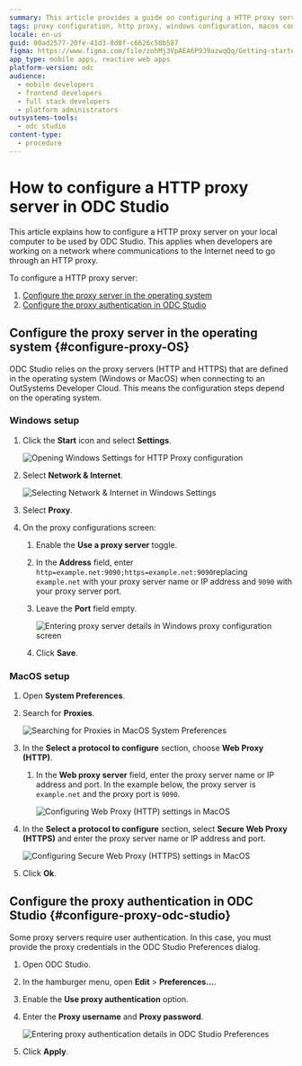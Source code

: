 ```yaml
---
summary: This article provides a guide on configuring a HTTP proxy server in the operating system and ODC Studio for OutSystems Developer Cloud (ODC) connectivity.
tags: proxy configuration, http proxy, windows configuration, macos configuration, network settings
locale: en-us
guid: 00ad2577-20fe-41d3-8d0f-c6626c50b587
figma: https://www.figma.com/file/zohMj3VpAEA6P9J9azwqQq/Getting-started-with-ODC?type=design&node-id=3302%3A148&mode=design&t=3Hp6aoBfFsQyOIhR-1
app_type: mobile apps, reactive web apps
platform-version: odc
audience:
  - mobile developers
  - frontend developers
  - full stack developers
  - platform administrators
outsystems-tools:
  - odc studio
content-type:
  - procedure
---
```


# How to configure a HTTP proxy server in ODC Studio

This article explains how to configure a HTTP proxy server on your local computer to be used by ODC Studio. This applies when developers are working on a network where communications to the Internet need to go through an HTTP proxy.

To configure a HTTP proxy server:
1. [Configure the proxy server in the operating system](#configure-proxy-OS)
1. [Configure the proxy authentication in ODC Studio](#configure-proxy-odc-studio)

## Configure the proxy server in the operating system {#configure-proxy-OS}

ODC Studio relies on the proxy servers (HTTP and HTTPS) that are defined in the operating system (Windows or MacOS) when connecting to an OutSystems Developer Cloud. This means the configuration steps depend on the operating system.

### Windows setup

1. Click the **Start** icon and select **Settings**. 

    ![Opening Windows Settings for HTTP Proxy configuration](images/windows-http-proxy-settings.png "Windows HTTP Proxy Settings")

1. Select **Network & Internet**.

    ![Selecting Network & Internet in Windows Settings](images/windows-http-proxy-network-internet.png "Windows Network and Internet Selection")

1. Select **Proxy**.

1. On the proxy configurations screen:

    1. Enable the **Use a proxy server** toggle.

    1. In the **Address** field, enter ``http=example.net:9090;https=example.net:9090``replacing ``example.net`` with your proxy server name or IP address and ``9090`` with your proxy server port. 

    1. Leave the **Port** field empty.

        ![Entering proxy server details in Windows proxy configuration screen](images/windows-http-proxy-setup.png "Windows Proxy Configuration")

    1. Click **Save**.

### MacOS setup

1. Open **System Preferences**.

1. Search for **Proxies**.

    ![Searching for Proxies in MacOS System Preferences](images/mac-http-proxy-search.png "MacOS Proxy Search")

1. In the **Select a protocol to configure** section, choose **Web Proxy (HTTP)**.

    1. In the **Web proxy server** field, enter the proxy server name or IP address and port. In the example below, the proxy server is ``example.net`` and the proxy port is ``9090``.

        ![Configuring Web Proxy (HTTP) settings in MacOS](images/mac-http-proxy-web-settings.png "MacOS Web Proxy Configuration")

1. In the **Select a protocol to configure** section, select **Secure Web Proxy (HTTPS)** and enter the proxy server name or IP address and port.

    ![Configuring Secure Web Proxy (HTTPS) settings in MacOS](images/mac-http-proxy-secure-settings.png "MacOS Secure Web Proxy Configuration")

1. Click **Ok**.

## Configure the proxy authentication in ODC Studio {#configure-proxy-odc-studio}

Some proxy servers require user authentication. In this case, you must provide the proxy credentials in the ODC Studio Preferences dialog.

1. Open ODC Studio.

1. In the hamburger menu, open **Edit** > **Preferences...**.

1. Enable the **Use proxy authentication** option.

1. Enter the **Proxy username** and **Proxy password**.

    ![Entering proxy authentication details in ODC Studio Preferences](images/mac-http-proxy-authen.png "ODC Studio Proxy Authentication")

1. Click **Apply**.
